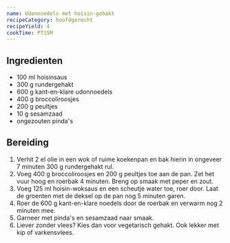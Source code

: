 ```yaml
---
name: Udonnoedels met hoisin-gehakt
recipeCategory: hoofdgerecht
recipeYield: 4
cookTime: PT15M
---
```


## Ingredienten

- 100 ml hoisinsaus 
- 300 g rundergehakt 
- 600 g kant-en-klare udonnoedels 
- 400 g broccoliroosjes
- 200 g peultjes
- 10 g sesamzaad
- ongezouten pinda's


## Bereiding

1. Verhit 2 el olie in een wok of ruime koekenpan en bak hierin in ongeveer 7 minuten 300 g rundergehakt rul.
2. Voeg 400 g broccoliroosjes en 200 g peultjes toe aan de pan. Zet het vuur hoog en roerbak 4 minuten. Breng op smaak met peper en zout.
3. Voeg 125 ml hoisin-woksaus en een scheutje water toe, roer door. Laat de groenten met de deksel op de pan nog 5 minuten garen.
4. Roer de 600 g kant-en-klare noedels door de roerbak en verwarm nog 2 minuten mee.
5. Garneer met pinda's en sesamzaad naar smaak.
6. Liever zonder vlees? Kies dan voor vegetarisch gehakt. Ook lekker met kip of varkensvlees.
